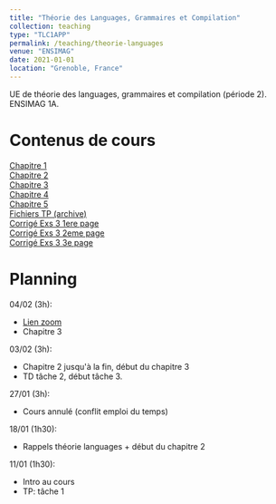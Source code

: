 ```yaml
---
title: "Théorie des Languages, Grammaires et Compilation"
collection: teaching
type: "TLC1APP"
permalink: /teaching/theorie-languages
venue: "ENSIMAG"
date: 2021-01-01
location: "Grenoble, France"
---
```



UE de théorie des languages, grammaires et compilation (période 2). ENSIMAG 1A.  


Contenus de cours
======
[Chapitre 1](/files/teaching/theorie-languages/chap1.pdf)  
[Chapitre 2](/files/teaching/theorie-languages/chap2.pdf)  
[Chapitre 3](/files/teaching/theorie-languages/chap3.pdf)  
[Chapitre 4](/files/teaching/theorie-languages/chap4.pdf)  
[Chapitre 5](/files/teaching/theorie-languages/chap5.pdf)  
[Fichiers TP (archive)](/files/teaching/theorie-languages/TP_TLC.zip)  
[Corrigé Exs 3 1ere page](/files/teaching/theorie-languages/ex3_12.jpg)  
[Corrigé Exs 3 2eme page](/files/teaching/theorie-languages/ex3_123.jpg)  
[Corrigé Exs 3 3e page](/files/teaching/theorie-languages/ex3_1234.jpg)  

Planning
======
04/02 (3h):  
* [Lien zoom](https://grenoble-inp.zoom.us/j/94569678261)
* Chapitre 3

03/02 (3h):  
* Chapitre 2 jusqu'à la fin, début du chapitre 3
* TD tâche 2, début tâche 3.

27/01 (3h):
* Cours annulé (conflit emploi du temps)  

18/01 (1h30):
* Rappels théorie languages + début du chapitre 2  

11/01 (1h30):  
* Intro au cours  
* TP: tâche 1  
